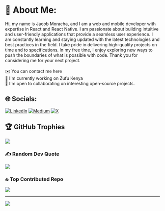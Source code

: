 # 💫 About Me:
Hi, my name is Jacob Moracha, and I am a web and mobile developer with expertise in React and React Native. I am passionate about building intuitive and user-friendly applications that provide a seamless user experience. I am constantly learning and staying updated with the latest technologies and best practices in the field. I take pride in delivering high-quality projects on time and to specifications. In my free time, I enjoy exploring new ways to push the boundaries of what is possible with code. Thank you for considering me for your next project.<br><br>✉️  You can contact me here<br>🚀  I'm currently working on Zufu Kenya<br>🤝  I'm open to collaborating on interesting open-source projects.


## 🌐 Socials:
[![LinkedIn](https://img.shields.io/badge/LinkedIn-%230077B5.svg?logo=linkedin&logoColor=white)](https://linkedin.com/in/in/jacob-moracha/) [![Medium](https://img.shields.io/badge/Medium-12100E?logo=medium&logoColor=white)](https://medium.com/@jacobmoracha) [![X](https://img.shields.io/badge/X-black.svg?logo=X&logoColor=white)](https://x.com/morachake) 

## 🏆 GitHub Trophies
![](https://github-profile-trophy.vercel.app/?username=morachake&theme=radical&no-frame=false&no-bg=false&margin-w=4)

### ✍️ Random Dev Quote
![](https://quotes-github-readme.vercel.app/api?type=horizontal&theme=radical)

### 🔝 Top Contributed Repo
![](https://github-contributor-stats.vercel.app/api?username=morachake&limit=5&theme=dark&combine_all_yearly_contributions=true)

---
[![](https://visitcount.itsvg.in/api?id=morachake&icon=0&color=0)](https://visitcount.itsvg.in)

<!-- Proudly created with GPRM ( https://gprm.itsvg.in ) -->
